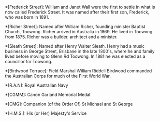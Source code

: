 <!-- include this file in pages to make abbreviations show -->

*[Frederick Street]: William and Janet Wall were the first to settle in what is now called Frederick Street. It was named after their first son, Frederick, who was born in 1891. 

*[Richer Street]: Named after William Richer, founding minister Baptist Church, Toowong. Richer arrived in Australia in 1869. He lived in Toowong from 1875. Richer was a builder, architect and a minister.

*[Sleath Street]: Named after Henry Walter Sleath. Henry had a music business in George Street, Brisbane in the late 1800's, where he and family lived before moving to Glenn Rd Toowong. In 1881 he was elected as a councillor for Toowong.

*[Birdwood Terrace]: Field Marshal William Riddell Birdwood commanded the Australian Corps for much of the First World War.

*[R.A.N]: Royal Australian Navy

*[CGMM]: Canon Garland Memorial Medal

*[CMG]: Companion (of the Order Of) St Michael and St George

*[H.M.S.]: His (or Her) Majesty's Service

